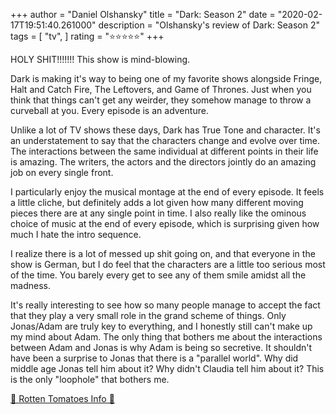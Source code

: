 +++
author = "Daniel Olshansky"
title = "Dark: Season 2"
date = "2020-02-17T19:51:40.261000"
description = "Olshansky's review of Dark: Season 2"
tags = [
    "tv",
]
rating = "⭐⭐⭐⭐⭐"
+++

HOLY SHIT!!!!!!! This show is mind-blowing.

Dark is making it's way to being one of my favorite shows alongside Fringe, Halt and Catch Fire, The Leftovers, and Game of Thrones. Just when you think that things can't get any weirder, they somehow manage to throw a curveball at you. Every episode is an adventure.

Unlike a lot of TV shows these days, Dark has True Tone and character. It's an understatement to say that the characters change and evolve over time. The interactions between the same individual at different points in their life is amazing. The writers, the actors and the directors jointly do an amazing job on every single front.

I particularly enjoy the musical montage at the end of every episode. It feels a little cliche, but definitely adds a lot given how many different moving pieces there are at any single point in time. I also really like the ominous choice of music at the end of every episode, which is surprising given how much I hate the intro sequence.

I realize there is a lot of messed up shit going on, and that everyone in the show is German, but I do feel that the characters are a little too serious most of the time. You barely every get to see any of them smile amidst all the madness.

It's really interesting to see how so many people manage to accept the fact that they play a very small role in the grand scheme of things. Only Jonas/Adam are truly key to everything, and I honestly still can't make up my mind about Adam. The only thing that bothers me about the interactions between Adam and Jonas is why Adam is being so secretive. It shouldn't have been a surprise to Jonas that there is a "parallel world". Why did middle age Jonas tell him about it? Why didn't Claudia tell him about it? This is the only "loophole" that bothers me.

[🍅 Rotten Tomatoes Info 🍅](https://www.rottentomatoes.com//tv/dark/s02)